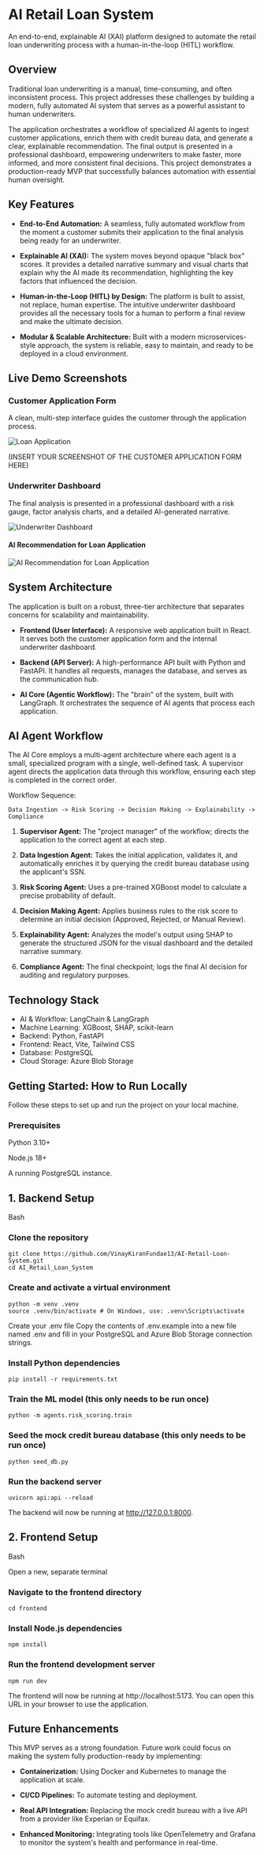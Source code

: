 # AI Retail Loan System
An end-to-end, explainable AI (XAI) platform designed to automate the retail loan underwriting process with a human-in-the-loop (HITL) workflow.

## Overview
Traditional loan underwriting is a manual, time-consuming, and often inconsistent process. This project addresses these challenges by building a modern, fully automated AI system that serves as a powerful assistant to human underwriters.

The application orchestrates a workflow of specialized AI agents to ingest customer applications, enrich them with credit bureau data, and generate a clear, explainable recommendation. The final output is presented in a professional dashboard, empowering underwriters to make faster, more informed, and more consistent final decisions. This project demonstrates a production-ready MVP that successfully balances automation with essential human oversight.

## Key Features
- **End-to-End Automation:** A seamless, fully automated workflow from the moment a customer submits their application to the final analysis being ready for an underwriter.

- **Explainable AI (XAI):** The system moves beyond opaque "black box" scores. It provides a detailed narrative summary and visual charts that explain why the AI made its recommendation, highlighting the key factors that influenced the decision.

- **Human-in-the-Loop (HITL) by Design:** The platform is built to assist, not replace, human expertise. The intuitive underwriter dashboard provides all the necessary tools for a human to perform a final review and make the ultimate decision.

- **Modular & Scalable Architecture:** Built with a modern microservices-style approach, the system is reliable, easy to maintain, and ready to be deployed in a cloud environment.

## Live Demo Screenshots
### Customer Application Form
A clean, multi-step interface guides the customer through the application process.

![Loan Application](Snaps/Personal_Details.png)

(INSERT YOUR SCREENSHOT OF THE CUSTOMER APPLICATION FORM HERE)

### Underwriter Dashboard
The final analysis is presented in a professional dashboard with a risk gauge, factor analysis charts, and a detailed AI-generated narrative.

![Underwriter Dashboard](Snaps/Underwriter_UI.png)

#### AI Recommendation for Loan Application

![AI Recommendation for Loan Application](https://github.com/Vinaykiran1819/AI_Credit_Risk_System/blob/main/Snaps/Dashboard%201.png)


## System Architecture
The application is built on a robust, three-tier architecture that separates concerns for scalability and maintainability.

- **Frontend (User Interface):** A responsive web application built in React. It serves both the customer application form and the internal underwriter dashboard.

- **Backend (API Server):** A high-performance API built with Python and FastAPI. It handles all requests, manages the database, and serves as the communication hub.

- **AI Core (Agentic Workflow):** The "brain" of the system, built with LangGraph. It orchestrates the sequence of AI agents that process each application.

## AI Agent Workflow
The AI Core employs a multi-agent architecture where each agent is a small, specialized program with a single, well-defined task. A supervisor agent directs the application data through this workflow, ensuring each step is completed in the correct order.

Workflow Sequence: 
```
Data Ingestion -> Risk Scoring -> Decision Making -> Explainability -> Compliance
```

1. **Supervisor Agent:** The "project manager" of the workflow; directs the application to the correct agent at each step.

2. **Data Ingestion Agent:** Takes the initial application, validates it, and automatically enriches it by querying the credit bureau database using the applicant's SSN.

3. **Risk Scoring Agent:** Uses a pre-trained XGBoost model to calculate a precise probability of default.

4. **Decision Making Agent:** Applies business rules to the risk score to determine an initial decision (Approved, Rejected, or Manual Review).

5. **Explainability Agent:** Analyzes the model's output using SHAP to generate the structured JSON for the visual dashboard and the detailed narrative summary.

6. **Compliance Agent:** The final checkpoint; logs the final AI decision for auditing and regulatory purposes.

## Technology Stack
- AI & Workflow: LangChain & LangGraph
- Machine Learning: XGBoost, SHAP, scikit-learn
- Backend: Python, FastAPI
- Frontend: React, Vite, Tailwind CSS
- Database: PostgreSQL
- Cloud Storage: Azure Blob Storage

## Getting Started: How to Run Locally
Follow these steps to set up and run the project on your local machine.

### Prerequisites
Python 3.10+

Node.js 18+

A running PostgreSQL instance.

## 1. Backend Setup
Bash

### Clone the repository
```
git clone https://github.com/VinayKiranFundae13/AI-Retail-Loan-System.git
cd AI_Retail_Loan_System
```

### Create and activate a virtual environment
```
python -m venv .venv
source .venv/bin/activate # On Windows, use: .venv\Scripts\activate
```

Create your .env file
Copy the contents of .env.example into a new file named .env
and fill in your PostgreSQL and Azure Blob Storage connection strings.

### Install Python dependencies
```
pip install -r requirements.txt
```

### Train the ML model (this only needs to be run once)
```
python -m agents.risk_scoring.train
```

### Seed the mock credit bureau database (this only needs to be run once)
```
python seed_db.py
```

### Run the backend server
```
uvicorn api:api --reload
```
The backend will now be running at http://127.0.0.1:8000.

## 2. Frontend Setup
Bash

Open a new, separate terminal

### Navigate to the frontend directory
```
cd frontend
```

### Install Node.js dependencies
```
npm install
```

### Run the frontend development server
```
npm run dev
```
The frontend will now be running at http://localhost:5173. You can open this URL in your browser to use the application.

## Future Enhancements
This MVP serves as a strong foundation. Future work could focus on making the system fully production-ready by implementing:

- **Containerization:** Using Docker and Kubernetes to manage the application at scale.

- **CI/CD Pipelines:** To automate testing and deployment.

- **Real API Integration:** Replacing the mock credit bureau with a live API from a provider like Experian or Equifax.

- **Enhanced Monitoring:** Integrating tools like OpenTelemetry and Grafana to monitor the system's health and performance in real-time.
